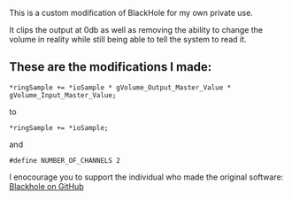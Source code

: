 This is a custom modification of BlackHole for my own private use.

It clips the output at 0db as well as removing the ability to change the volume in reality while still being able to tell the system to read it.

## These are the modifications I made:


`*ringSample += *ioSample * gVolume_Output_Master_Value * gVolume_Input_Master_Value;`

to 

`*ringSample += *ioSample;`

and

`#define NUMBER_OF_CHANNELS 2`

I enocourage you to support the individual who made the original software:
[Blackhole on GitHub](https://github.com/ExistentialAudio/BlackHole)
